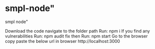 # smpl-node"
smpl node"

Download the code
navigate to the folder path
Run: npm i
If you find any vulnerabilities
Run: npm audit fix
then Run: npm start
Go to the browser copy paste the below url in browser
http://localhost:3000
